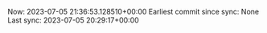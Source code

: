 Now: 2023-07-05 21:36:53.128510+00:00 Earliest commit since sync: None Last sync: 2023-07-05 20:29:17+00:00
